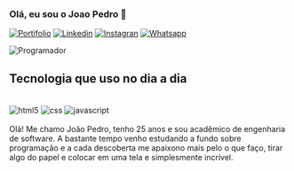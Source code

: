 
### Olá, eu sou o Joao Pedro 🤙

[![Portifolio](https://img.shields.io/website?label=portifoliojoao.com&style=for-the-badge&url=https://portifoliojoao.netlify.app/)](https://portifoliojoao.netlify.app/)
[![Linkedin](https://img.shields.io/badge/LinkedIn-0077B5?style=for-the-badge&logo=linkedin&logoColor=white)](https://www.linkedin.com/in/joao-pedro-costa-braga-65462321a/)
[![Instagran](https://img.shields.io/badge/Instagram-E4405F?style=for-the-badge&logo=instagram&logoColor=white)](https://www.instagram.com/braga.j/)
[![Whatsapp](https://img.shields.io/badge/WhatsApp-25D366?style=for-the-badge&logo=whatsapp&logoColor=white)](https://api.whatsapp.com/send?phone=5593991866606&text=Ola%2C%20vi%20seu%20perfil%20no%20GitHUb)

<img alt="Programador" align ="center" src="https://img.freepik.com/vetores-gratis/programador-pessoa-trabalhando-no-laptop-pc-com-codigo-de-programa-na-tela-codificacao-e-programacao-conceito-de-vetor-ilustracao-do-software-de-programacao-do-desenvolvedor-tipo-de-codificacao_53562-5178.jpg">


## Tecnologia que uso no dia a dia

<div style="display: iline_block"><br>
    <img align="center" alt="html5" src="https://img.shields.io/badge/HTML5-E34F26?style=for-the-badge&logo=html5&logoColor=white"> 
    <img align="center" alt="css" src="https://img.shields.io/badge/CSS3-1572B6?style=for-the-badge&logo=css3&logoColor=white"> 
    <img align="center" alt="javascript" src="https://img.shields.io/badge/JavaScript-F7DF1E?style=for-the-badge&logo=javascript&logoColor=black"> 
</div>


<br>
Olá! Me chamo João Pedro, tenho 25 anos e sou acadêmico de engenharia de software.
A bastante tempo venho estudando a fundo sobre programação e a cada descoberta me apaixono mais pelo o que faço, tirar algo do papel e colocar em uma tela e simplesmente incrível.
